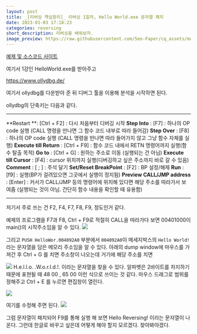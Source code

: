 ```yaml
---
layout: post
title: _[리버싱 핵심원리]_ 리버싱 1일차, Hello World.exe 문자열 패치
date: 2023-01-03 17:18:23
categories: reversing
short_description: 리버싱을 배워보자.
image_preview: https://raw.githubusercontent.com/Seo-Faper/cq_assets/master/heroes/cos_pr_17_17.png
---
```


[예제 및 소스코드 사이트](https://github.com/reversecore/book/tree/master/%EC%8B%A4%EC%8A%B5%EC%98%88%EC%A0%9C/01_%EA%B8%B0%EC%B4%88_%EB%A6%AC%EB%B2%84%EC%8B%B1)

여기서 1강인 HelloWorld.exe를 받아주고

https://www.ollydbg.de/

여기서 ollydbg를 다운받아 준 뒤
디버그 툴을 이용해 분석을 시작하면 된다.

ollydbg의 단축키는 다음과 같다.

---

**Restart **: [Ctrl + F2] : 다시 처음부터 디버깅 시작
**Step Into** : [F7] : 하나의 OP code 실행 (CALL 명령을 만나면 그 함수 코드 내부로 따라 들어감)
**Step Over** : [F8] : 하나의 OP code 실행 (CALL 명령을 만나면 따라 들어가지 않고 그냥 함수 자체를 실행)
**Execute till Return** : [Ctrl + F9] : 함수 코드 내에서 RETN 명령어까지 실행(함수 탈출 목적)
**Go to** : [Ctrl + G] : 원하는 주소로 이동 (실행되는 건 아님)
**Execute till Cursor** : [F4] : cursor 위치까지 실행(디버깅하고 싶은 주소까지 바로 갈 수 있음)
**Comment** : [ ; ] : 주석 달기
**Set/Reset BreakPoint** : [F2] : BP 설정/해제
**Run** : [f9] : 실행(BP가 걸려있으면 그곳에서 실행이 정지됨)
**Preview CALL/JMP address** : [Enter] : 커서가 CALL/JMP 등의 명령어에 위치해 있다면 해당 주소를 따라가서 보여줌 (실행되는 것이 아님. 간단히 함수 내용을 확인할 때 유용함)

---

저기서 주로 쓰는 건 F2, F4, F7, F8, F9, 정도인거 같다.

예제의 프로그램을 F7과 F8, Ctrl + F9로 적절히 CALL을 따라가다 보면
00401000이 main()의 시작주소임을 알 수 있다.
![](https://velog.velcdn.com/images/seo-faper/post/11f5e61f-bf40-4f73-981b-07db1160cf8b/image.png)

그리고 `PUSH HelloWor.004092A0` 부분에서 `004092A0`이 메세지박스의 `Hello World!`라는 문자열을 담은 메모리 주소임을 알 수 있다. 아래의 dump window에 마우스를 가져간 후 Ctrl + G 를 치면 주소창이 나오는데 거기에 해당 주소를 치면

![](https://velog.velcdn.com/images/seo-faper/post/fdf966d0-2cb3-4c56-abed-af1c785267e1/image.png)
H.e.l.l.o. .W.o.r.l.d.!. 이라는 문자열을 찾을 수 있다. 알파벳은 2바이트를 차지하기 때문에 표현될 때 48 00 , 65 00 이런 식으로 쓰이는 것 같다. 마우스 드래그로 범위를 정해주고
Ctrl + E 를 누르면 편집창이 열린다.

![](https://velog.velcdn.com/images/seo-faper/post/5fd5b3b4-62eb-41b1-8bfb-83396d92aaf3/image.png)

여기를 수정해 주면 된다.
![](https://velog.velcdn.com/images/seo-faper/post/2e27835c-386d-489d-9329-04807a9de361/image.png)

그럼 문자열이 패치되어 F9를 통해 실행 해 보면 Hello Reversing! 이라는 문자열이 나온다.
그런데 한글로 바꾸고 싶은데 어떻게 해야 할지 모르겠다. 찾아봐야겠다.
